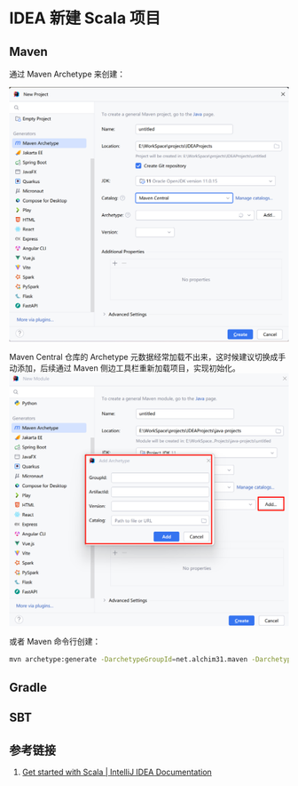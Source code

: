 # IDEA 新建 Scala 项目

## Maven

通过 Maven Archetype 来创建：

![](resources/images/Pasted%20image%2020241010102648.png)

Maven Central 仓库的 Archetype 元数据经常加载不出来，这时候建议切换成手动添加，后续通过 Maven 侧边工具栏重新加载项目，实现初始化。
![](resources/images/Pasted%20image%2020241010103533.png)

或者 Maven 命令行创建：
```bash
mvn archetype:generate -DarchetypeGroupId=net.alchim31.maven -DarchetypeArtifactId=scala-archetype-simple
```

## Gradle

## SBT

## 参考链接

1. [Get started with Scala | IntelliJ IDEA Documentation](https://www.jetbrains.com/help/idea/get-started-with-scala.html)